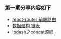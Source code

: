 ### 第一期分享内容如下

- [react-router 前端路由](https://github.com/esop-fed/quest-SC/wiki/前端路由-React-Route)
- [数据结构 链表](https://github.com/esop-fed/quest-SC/wiki/%E9%93%BE%E8%A1%A8)
- [lodash之concat源码](https://github.com/esop-fed/quest-SC/wiki/lodash%E4%B9%8Bconcat%E6%BA%90%E7%A0%81)

